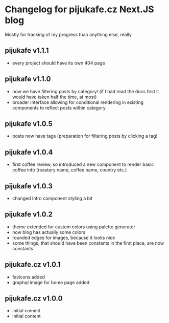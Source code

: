 # Changelog for pijukafe.cz Next.JS blog

Mostly for tracking of my progress than anything else, really

## pijukafe v1.1.1

- every project should have its own 404 page

## pijukafe v1.1.0

- now we have filtering posts by category! (if I had read the docs first it would have taken half the time, at most)
- broader interface allowing for conditional rendering in existing components to reflect posts within category

## pijukafe v1.0.5

- posts now have tags (preparation for filtering posts by clicking a tag)

## pijukafe v1.0.4

- first coffee review, so introduced a new component to render basic coffee info (roastery name, coffee name, country etc.)

## pijukafe v1.0.3

- changed Intro component styling a bit

## pijukafe v1.0.2

- theme extended for custom colors using palette generator
- now blog has actually some colors
- rounded edges for images, because it looks nice
- some things, that should have been constants in the first place, are now constants

## pijukafe.cz v1.0.1

- favicons added
- graphql image for home page added

## pijukafe.cz v1.0.0

- initial commit
- initial content
